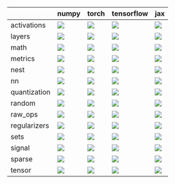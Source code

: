 |              | numpy                                                                                                                                                              | torch                                                                                                                                                              | tensorflow                                                                                                                                                         | jax                                                                                                                                                                |
|:-------------|:-------------------------------------------------------------------------------------------------------------------------------------------------------------------|:-------------------------------------------------------------------------------------------------------------------------------------------------------------------|:-------------------------------------------------------------------------------------------------------------------------------------------------------------------|:-------------------------------------------------------------------------------------------------------------------------------------------------------------------|
| activations  | <a href="https://github.com/unifyai/ivy/actions/runs/3275371557" rel="noopener noreferrer" target="_blank"><img src=https://img.shields.io/badge/-failure-red></a> | <a href="https://github.com/unifyai/ivy/actions/runs/3275371557" rel="noopener noreferrer" target="_blank"><img src=https://img.shields.io/badge/-failure-red></a> | <a href="https://github.com/unifyai/ivy/actions/runs/3275371557" rel="noopener noreferrer" target="_blank"><img src=https://img.shields.io/badge/-failure-red></a> | <a href="https://github.com/unifyai/ivy/actions/runs/3275371557" rel="noopener noreferrer" target="_blank"><img src=https://img.shields.io/badge/-failure-red></a> |
| layers       | <a href="https://github.com/unifyai/ivy/actions/runs/3190661148" rel="noopener noreferrer" target="_blank"><img src=https://img.shields.io/badge/-failure-red></a> | <a href="https://github.com/unifyai/ivy/actions/runs/3190661148" rel="noopener noreferrer" target="_blank"><img src=https://img.shields.io/badge/-failure-red></a> | <a href="https://github.com/unifyai/ivy/actions/runs/3190661148" rel="noopener noreferrer" target="_blank"><img src=https://img.shields.io/badge/-failure-red></a> | <a href="https://github.com/unifyai/ivy/actions/runs/3190661148" rel="noopener noreferrer" target="_blank"><img src=https://img.shields.io/badge/-failure-red></a> |
| math         | <a href="https://github.com/unifyai/ivy/actions/runs/3254402183" rel="noopener noreferrer" target="_blank"><img src=https://img.shields.io/badge/-failure-red></a> | <a href="https://github.com/unifyai/ivy/actions/runs/3254402183" rel="noopener noreferrer" target="_blank"><img src=https://img.shields.io/badge/-failure-red></a> | <a href="https://github.com/unifyai/ivy/actions/runs/3254402183" rel="noopener noreferrer" target="_blank"><img src=https://img.shields.io/badge/-failure-red></a> | <a href="https://github.com/unifyai/ivy/actions/runs/3254402183" rel="noopener noreferrer" target="_blank"><img src=https://img.shields.io/badge/-failure-red></a> |
| metrics      | <a href="https://github.com/unifyai/ivy/actions/runs/3335781663" rel="noopener noreferrer" target="_blank"><img src=https://img.shields.io/badge/-failure-red></a> | <a href="https://github.com/unifyai/ivy/actions/runs/3335781663" rel="noopener noreferrer" target="_blank"><img src=https://img.shields.io/badge/-failure-red></a> | <a href="https://github.com/unifyai/ivy/actions/runs/3335781663" rel="noopener noreferrer" target="_blank"><img src=https://img.shields.io/badge/-failure-red></a> | <a href="https://github.com/unifyai/ivy/actions/runs/3335781663" rel="noopener noreferrer" target="_blank"><img src=https://img.shields.io/badge/-failure-red></a> |
| nest         | <a href="https://github.com/unifyai/ivy/actions/runs/3196488328" rel="noopener noreferrer" target="_blank"><img src=https://img.shields.io/badge/-failure-red></a> | <a href="https://github.com/unifyai/ivy/actions/runs/3196488328" rel="noopener noreferrer" target="_blank"><img src=https://img.shields.io/badge/-failure-red></a> | <a href="https://github.com/unifyai/ivy/actions/runs/3196488328" rel="noopener noreferrer" target="_blank"><img src=https://img.shields.io/badge/-failure-red></a> | <a href="https://github.com/unifyai/ivy/actions/runs/3196488328" rel="noopener noreferrer" target="_blank"><img src=https://img.shields.io/badge/-failure-red></a> |
| nn           | <a href="https://github.com/unifyai/ivy/actions/runs/3254402183" rel="noopener noreferrer" target="_blank"><img src=https://img.shields.io/badge/-failure-red></a> | <a href="https://github.com/unifyai/ivy/actions/runs/3254402183" rel="noopener noreferrer" target="_blank"><img src=https://img.shields.io/badge/-failure-red></a> | <a href="https://github.com/unifyai/ivy/actions/runs/3254402183" rel="noopener noreferrer" target="_blank"><img src=https://img.shields.io/badge/-failure-red></a> | <a href="https://github.com/unifyai/ivy/actions/runs/3254402183" rel="noopener noreferrer" target="_blank"><img src=https://img.shields.io/badge/-failure-red></a> |
| quantization | <a href="https://github.com/unifyai/ivy/actions/runs/3190661148" rel="noopener noreferrer" target="_blank"><img src=https://img.shields.io/badge/-failure-red></a> | <a href="https://github.com/unifyai/ivy/actions/runs/3190661148" rel="noopener noreferrer" target="_blank"><img src=https://img.shields.io/badge/-failure-red></a> | <a href="https://github.com/unifyai/ivy/actions/runs/3190661148" rel="noopener noreferrer" target="_blank"><img src=https://img.shields.io/badge/-failure-red></a> | <a href="https://github.com/unifyai/ivy/actions/runs/3190661148" rel="noopener noreferrer" target="_blank"><img src=https://img.shields.io/badge/-failure-red></a> |
| random       | <a href="https://github.com/unifyai/ivy/actions/runs/3190661148" rel="noopener noreferrer" target="_blank"><img src=https://img.shields.io/badge/-failure-red></a> | <a href="https://github.com/unifyai/ivy/actions/runs/3190661148" rel="noopener noreferrer" target="_blank"><img src=https://img.shields.io/badge/-failure-red></a> | <a href="https://github.com/unifyai/ivy/actions/runs/3190661148" rel="noopener noreferrer" target="_blank"><img src=https://img.shields.io/badge/-failure-red></a> | <a href="https://github.com/unifyai/ivy/actions/runs/3190661148" rel="noopener noreferrer" target="_blank"><img src=https://img.shields.io/badge/-failure-red></a> |
| raw_ops      | <a href="https://github.com/unifyai/ivy/actions/runs/3339563786" rel="noopener noreferrer" target="_blank"><img src=https://img.shields.io/badge/-failure-red></a> | <a href="https://github.com/unifyai/ivy/actions/runs/3339563786" rel="noopener noreferrer" target="_blank"><img src=https://img.shields.io/badge/-failure-red></a> | <a href="https://github.com/unifyai/ivy/actions/runs/3339563786" rel="noopener noreferrer" target="_blank"><img src=https://img.shields.io/badge/-failure-red></a> | <a href="https://github.com/unifyai/ivy/actions/runs/3339563786" rel="noopener noreferrer" target="_blank"><img src=https://img.shields.io/badge/-failure-red></a> |
| regularizers | <a href="https://github.com/unifyai/ivy/actions/runs/3190661148" rel="noopener noreferrer" target="_blank"><img src=https://img.shields.io/badge/-failure-red></a> | <a href="https://github.com/unifyai/ivy/actions/runs/3190661148" rel="noopener noreferrer" target="_blank"><img src=https://img.shields.io/badge/-failure-red></a> | <a href="https://github.com/unifyai/ivy/actions/runs/3190661148" rel="noopener noreferrer" target="_blank"><img src=https://img.shields.io/badge/-failure-red></a> | <a href="https://github.com/unifyai/ivy/actions/runs/3190661148" rel="noopener noreferrer" target="_blank"><img src=https://img.shields.io/badge/-failure-red></a> |
| sets         | <a href="https://github.com/unifyai/ivy/actions/runs/3190661148" rel="noopener noreferrer" target="_blank"><img src=https://img.shields.io/badge/-failure-red></a> | <a href="https://github.com/unifyai/ivy/actions/runs/3190661148" rel="noopener noreferrer" target="_blank"><img src=https://img.shields.io/badge/-failure-red></a> | <a href="https://github.com/unifyai/ivy/actions/runs/3190661148" rel="noopener noreferrer" target="_blank"><img src=https://img.shields.io/badge/-failure-red></a> | <a href="https://github.com/unifyai/ivy/actions/runs/3190661148" rel="noopener noreferrer" target="_blank"><img src=https://img.shields.io/badge/-failure-red></a> |
| signal       | <a href="https://github.com/unifyai/ivy/actions/runs/3190661148" rel="noopener noreferrer" target="_blank"><img src=https://img.shields.io/badge/-failure-red></a> | <a href="https://github.com/unifyai/ivy/actions/runs/3190661148" rel="noopener noreferrer" target="_blank"><img src=https://img.shields.io/badge/-failure-red></a> | <a href="https://github.com/unifyai/ivy/actions/runs/3190661148" rel="noopener noreferrer" target="_blank"><img src=https://img.shields.io/badge/-failure-red></a> | <a href="https://github.com/unifyai/ivy/actions/runs/3190661148" rel="noopener noreferrer" target="_blank"><img src=https://img.shields.io/badge/-failure-red></a> |
| sparse       | <a href="https://github.com/unifyai/ivy/actions/runs/3190661148" rel="noopener noreferrer" target="_blank"><img src=https://img.shields.io/badge/-failure-red></a> | <a href="https://github.com/unifyai/ivy/actions/runs/3190661148" rel="noopener noreferrer" target="_blank"><img src=https://img.shields.io/badge/-failure-red></a> | <a href="https://github.com/unifyai/ivy/actions/runs/3190661148" rel="noopener noreferrer" target="_blank"><img src=https://img.shields.io/badge/-failure-red></a> | <a href="https://github.com/unifyai/ivy/actions/runs/3190661148" rel="noopener noreferrer" target="_blank"><img src=https://img.shields.io/badge/-failure-red></a> |
| tensor       | <a href="https://github.com/unifyai/ivy/actions/runs/3333212653" rel="noopener noreferrer" target="_blank"><img src=https://img.shields.io/badge/-failure-red></a> | <a href="https://github.com/unifyai/ivy/actions/runs/3339563786" rel="noopener noreferrer" target="_blank"><img src=https://img.shields.io/badge/-failure-red></a> | <a href="https://github.com/unifyai/ivy/actions/runs/3339563786" rel="noopener noreferrer" target="_blank"><img src=https://img.shields.io/badge/-failure-red></a> | <a href="https://github.com/unifyai/ivy/actions/runs/3333212653" rel="noopener noreferrer" target="_blank"><img src=https://img.shields.io/badge/-failure-red></a> |